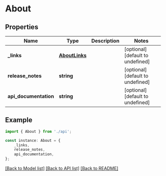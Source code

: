 # About


## Properties

Name | Type | Description | Notes
------------ | ------------- | ------------- | -------------
**_links** | [**AboutLinks**](AboutLinks.md) |  | [optional] [default to undefined]
**release_notes** | **string** |  | [optional] [default to undefined]
**api_documentation** | **string** |  | [optional] [default to undefined]

## Example

```typescript
import { About } from './api';

const instance: About = {
    _links,
    release_notes,
    api_documentation,
};
```

[[Back to Model list]](../README.md#documentation-for-models) [[Back to API list]](../README.md#documentation-for-api-endpoints) [[Back to README]](../README.md)
